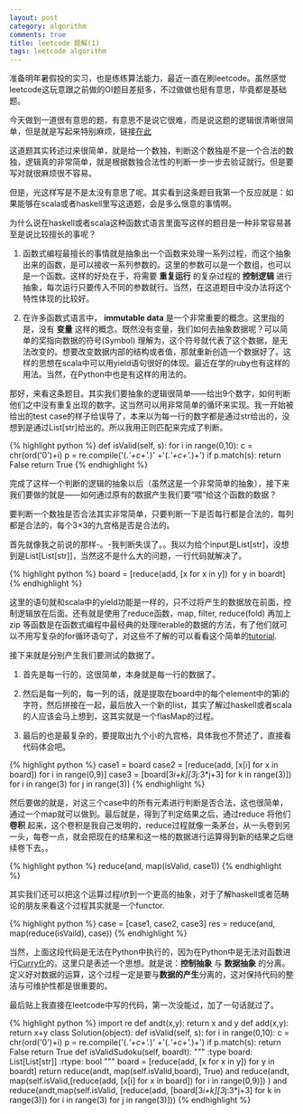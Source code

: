 ```yaml
---
layout: post
category: algorithm
comments: true
title: leetcode 题解(1)
tags: leetcode algorithm
---
```


准备明年暑假投的实习，也是练练算法能力，最近一直在刷leetcode。虽然感觉leetcode这玩意跟之前做的OI题目差挺多，不过做做也挺有意思，毕竟都是基础题。

今天做到一道很有意思的题，有意思不是说它很难，而是说这题的逻辑很清晰很简单，但是就是写起来特别麻烦，链接[在此](https://leetcode.com/problems/valid-sudoku/)

这道题其实转述过来很简单，就是给一个数独，判断这个数独是不是一个合法的数独，逻辑真的非常简单，就是根据数独合法性的判断一步一步去验证就行。但是要写对就很麻烦很不容易。

但是，光这样写是不是太没有意思了呢。其实看到这条题目我第一个反应就是：如果能够在scala或者haskell里写这道题，会是多么惬意的事情啊。

为什么说在haskell或者scala这种函数式语言里面写这样的题目是一种非常容易甚至是说比较擅长的事呢？

1. 函数式编程最擅长的事情就是抽象出一个函数来处理一系列过程，而这个抽象出来的函数，是可以接收一系列参数的。这里的参数可以是一个数组，也可以是一个函数。这样的好处在于，将需要 **重复运行** 的复杂过程的 **控制逻辑** 进行抽象，每次运行只要传入不同的参数就行。当然，在这道题目中没办法将这个特性体现的比较好。

2. 在许多函数式语言中， **immutable data** 是一个非常重要的概念。这里指的是，没有 **变量** 这样的概念。既然没有变量，我们如何去抽象数据呢？可以简单的奖指向数据的符号(Symbol) 理解为，这个符号就代表了这个数据，是无法改变的。想要改变数据内部的结构或者值，那就重新创造一个数据好了。这样的思想在scala中可以用yield语句很好的体现。最近在学的ruby也有这样的用法。当然，在Python中也是有这样的用法的。

那好，来看这条题目。其实我们要抽象的逻辑很简单——给出9个数字，如何判断他们之中没有重复出现的数字。这当然可以用非常简单的循环来实现。我一开始被给出的test case的样子给误导了，本来以为每一行的数字都是通过str给出的，没想到是通过List[str]给出的。所以我用正则匹配来完成了判断。

{% highlight python %}
def isValid(self, s):
    for i in range(0,10):
        c = chr(ord('0')+i)
        p = re.compile('(.*'+c+'.*)' +'(.*'+c+'.*)+')
        if p.match(s):
            return False
    return True
{% endhighlight %}

完成了这样一个判断的逻辑的抽象以后（虽然这是一个非常简单的抽象），接下来我们要做的就是——如何通过原有的数据产生我们要“喂”给这个函数的数据？

要判断一个数独是否合法其实非常简单，只要判断一下是否每行都是合法的，每列都是合法的，每个3×3的九宫格是否是合法的。

首先就像我之前说的那样-。-我判断失误了。。我以为给个input是List[str]，没想到是List[List[str]]，当然这不是什么大的问题，一行代码就解决了。

{% highlight python %}
board = [reduce(add, [x for x in y]) for y in boardt]
{% endhighlight %}

这里的语句就和scala中的yield功能是一样的，只不过将产生的数据放在前面，控制逻辑放在后面。还有就是使用了reduce函数，map, filter, reduce(fold) 再加上zip 等函数是在函数式编程中最经典的处理iterable的数据的方法，有了他们就可以不用写复杂的for循环语句了，对这些不了解的可以看看这个简单的[tutorial](http://www.python-course.eu/lambda.php).

接下来就是分别产生我们要测试的数据了。

1. 首先是每一行的，这很简单，本身就是每一行的数据了。

2. 然后是每一列的，每一列的话，就是提取在board中的每个element中的第i的字符，然后拼接在一起，最后放入一个新的list，其实了解过haskell或者scala的人应该会马上想到，这其实就是一个flasMap的过程。

3. 最后的也是最复杂的，要提取出九个小的九宫格，具体我也不赘述了，直接看代码体会吧。

{% highlight python %}
case1 = board
case2 = [reduce(add, [x[i] for x in board]) for i in range(0,9)]
case3 = [board[3*i+k][3*j:3*j+3] for k in range(3)]) for i in range(3) for j in range(3)]
{% endhighlight %}

然后要做的就是，对这三个case中的所有元素进行判断是否合法，这也很简单，通过一个map就可以做到。最后就是，得到了判定结果之后，通过reduce 将他们 **卷积** 起来，这个卷积是我自己发明的，reduce过程就像一条茅台，从一头卷到另一头，每卷一点，就会把现在的结果和这一格的数据进行运算得到新的结果之后继续卷下去。。

{% highlight python %}
reduce(and, map(isValid, case1))
{% endhighlight %}

其实我们还可以把这个运算过程*lift*到一个更高的抽象，对于了解haskell或者范畴论的朋友来看这个过程其实就是一个functor.

{% highlight python %}
case = [case1, case2, case3]
res = reduce(and, map(reduce(isVaild), case))
{% endhighlight %}

当然，上面这段代码是无法在Python中执行的，因为在Python中是无法对函数进行[Curry化](https://en.wikipedia.org/wiki/Currying)的。这里只是表述一个思想。就是说：**控制抽象** 与 **数据抽象** 的分离。定义好对数据的运算，这个过程一定是要与**数据的产生**分离的，这对保持代码的整洁与可维护性都是很重要的。

最后贴上我直接在leetcode中写的代码，第一次没能过，加了一句话就过了。

{% highlight python %}
import re
def andt(x,y):
    return x and y
def add(x,y):
    return x+y
class Solution(object):
    def isValid(self, s):
        for i in range(0,10):
            c = chr(ord('0')+i)
            p = re.compile('(.*'+c+'.*)' +'(.*'+c+'.*)+')
            if p.match(s):
                return False
        return True
    def isValidSudoku(self, boardt):
        """
        :type board: List[List[str]]
        :rtype: bool
        """
        board = [reduce(add, [x for x in y]) for y in boardt]
        return reduce(andt, map(self.isValid,board), True) and reduce(andt, map(self.isValid,[reduce(add, [x[i] for x in board]) for i in range(0,9)]) ) and reduce(andt,map(self.isValid, [reduce(add, [board[3*i+k][3*j:3*j+3] for k in range(3)]) for i in range(3) for j in range(3)]))
{% endhighlight %}

